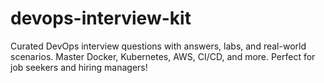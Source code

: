 # devops-interview-kit
Curated DevOps interview questions with answers, labs, and real-world scenarios. Master Docker, Kubernetes, AWS, CI/CD, and more. Perfect for job seekers and hiring managers!

